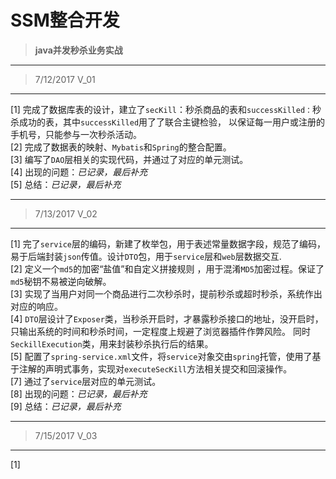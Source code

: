 # SSM整合开发

>**java并发秒杀业务实战** <br/>

----
> 7/12/2017  V_01
----
[1] 完成了数据库表的设计，建立了`secKill`：秒杀商品的表和`successKilled：`秒杀成功的表，其中`successKilled`用了了联合主键检验，
    以保证每一用户或注册的手机号，只能参与一次秒杀活动。<br/>
[2] 完成了数据表的映射、`Mybatis`和`Spring`的整合配置。<br/>
[3] 编写了`DAO`层相关的实现代码，并通过了对应的单元测试。<br/>
[4] 出现的问题：*已记录，最后补充*<br/>
[5] 总结：*已记录，最后补充*


----
> 7/13/2017  V_02
----

[1] 完了`service`层的编码，新建了枚举包，用于表述常量数据字段，规范了编码，易于后端封装`json`传值。设计`DTO`包，用于`service`层和`web`层数据交互.<br/>
[2] 定义一个`md5`的加密“盐值”和自定义拼接规则 ，用于混淆`MD5`加密过程。保证了`md5`秘钥不易被逆向破解。<br/>
[3] 实现了当用户对同一个商品进行二次秒杀时，提前秒杀或超时秒杀，系统作出对应的响应。<br/>
[4] `DTO`层设计了`Exposer`类，当秒杀开启时，才暴露秒杀接口的地址，没开启时，只输出系统的时间和秒杀时间，一定程度上规避了浏览器插件作弊风险。
    同时`SeckillExecution`类，用来封装秒杀执行后的结果。<br/>
[5] 配置了`spring-service.xml`文件，将`service`对象交由`spring`托管，使用了基于注解的声明式事务，实现对`executeSecKill`方法相关提交和回滚操作。<br/>
[7] 通过了`service`层对应的单元测试。<br/>
[8] 出现的问题：*已记录，最后补充*<br/>
[9] 总结：*已记录，最后补充*

----
> 7/15/2017  V_03
----
[1]

